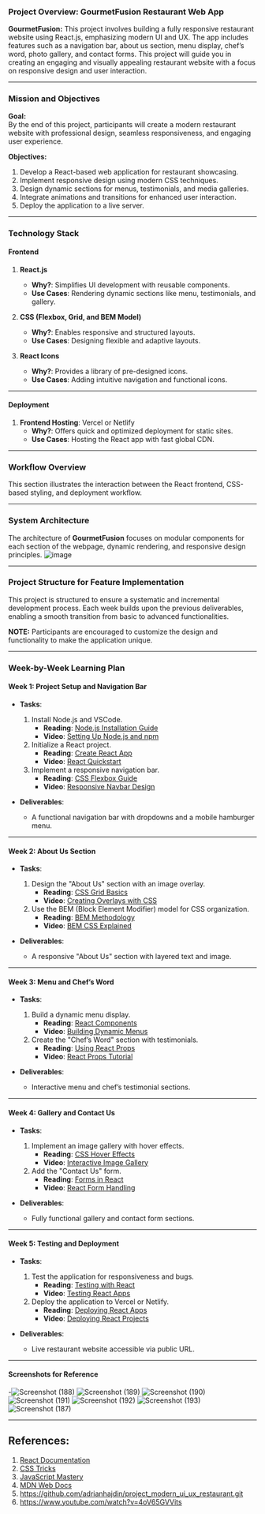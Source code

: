 ### **Project Overview: GourmetFusion Restaurant Web App**

**GourmetFusion:** This project involves building a fully responsive restaurant website using React.js, emphasizing modern UI and UX. The app includes features such as a navigation bar, about us section, menu display, chef’s word, photo gallery, and contact forms. This project will guide you in creating an engaging and visually appealing restaurant website with a focus on responsive design and user interaction.

---

### **Mission and Objectives**

**Goal:**  
By the end of this project, participants will create a modern restaurant website with professional design, seamless responsiveness, and engaging user experience.

**Objectives:**  
1. Develop a React-based web application for restaurant showcasing.
2. Implement responsive design using modern CSS techniques.
3. Design dynamic sections for menus, testimonials, and media galleries.
4. Integrate animations and transitions for enhanced user interaction.
5. Deploy the application to a live server.

---

### **Technology Stack**

#### **Frontend**
1. **React.js**  
   - **Why?**: Simplifies UI development with reusable components.  
   - **Use Cases**: Rendering dynamic sections like menu, testimonials, and gallery.

2. **CSS (Flexbox, Grid, and BEM Model)**  
   - **Why?**: Enables responsive and structured layouts.  
   - **Use Cases**: Designing flexible and adaptive layouts.

3. **React Icons**  
   - **Why?**: Provides a library of pre-designed icons.  
   - **Use Cases**: Adding intuitive navigation and functional icons.

---

#### **Deployment**
1. **Frontend Hosting**: Vercel or Netlify  
   - **Why?**: Offers quick and optimized deployment for static sites.  
   - **Use Cases**: Hosting the React app with fast global CDN.

---

### **Workflow Overview**
This section illustrates the interaction between the React frontend, CSS-based styling, and deployment workflow.

---

### **System Architecture**
The architecture of **GourmetFusion** focuses on modular components for each section of the webpage, dynamic rendering, and responsive design principles.
![image](https://github.com/user-attachments/assets/fdef1e02-e88b-4c27-9a6c-6bba5d342ce6)

---

### **Project Structure for Feature Implementation**
This project is structured to ensure a systematic and incremental development process. Each week builds upon the previous deliverables, enabling a smooth transition from basic to advanced functionalities.

**NOTE:** Participants are encouraged to customize the design and functionality to make the application unique.

---

### **Week-by-Week Learning Plan**

#### **Week 1: Project Setup and Navigation Bar**
- **Tasks**:
  1. Install Node.js and VSCode.
     - **Reading**: [Node.js Installation Guide](https://nodejs.org/en/download/)  
     - **Video**: [Setting Up Node.js and npm](https://www.youtube.com/watch?v=TlB_eWDSMt4)
  2. Initialize a React project.
     - **Reading**: [Create React App](https://reactjs.org/docs/create-a-new-react-app.html)  
     - **Video**: [React Quickstart](https://www.youtube.com/watch?v=Ke90Tje7VS0)
  3. Implement a responsive navigation bar.
     - **Reading**: [CSS Flexbox Guide](https://css-tricks.com/snippets/css/a-guide-to-flexbox/)  
     - **Video**: [Responsive Navbar Design](https://www.youtube.com/watch?v=DWk2mndNTHY)

- **Deliverables**:
  - A functional navigation bar with dropdowns and a mobile hamburger menu.

---

#### **Week 2: About Us Section**
- **Tasks**:
  1. Design the "About Us" section with an image overlay.
     - **Reading**: [CSS Grid Basics](https://developer.mozilla.org/en-US/docs/Web/CSS/CSS_Grid_Layout)  
     - **Video**: [Creating Overlays with CSS](https://www.youtube.com/watch?v=7AgEjgUtho4)
  2. Use the BEM (Block Element Modifier) model for CSS organization.
     - **Reading**: [BEM Methodology](http://getbem.com/introduction/)  
     - **Video**: [BEM CSS Explained](https://www.youtube.com/watch?v=er1JEDuPbZQ)

- **Deliverables**:
  - A responsive "About Us" section with layered text and image.

---

#### **Week 3: Menu and Chef’s Word**
- **Tasks**:
  1. Build a dynamic menu display.
     - **Reading**: [React Components](https://react.dev/learn)  
     - **Video**: [Building Dynamic Menus](https://www.youtube.com/watch?v=S4VH8hddg8c)
  2. Create the "Chef’s Word" section with testimonials.
     - **Reading**: [Using React Props](https://react.dev/learn)  
     - **Video**: [React Props Tutorial](https://www.youtube.com/watch?v=xvm3X1oyTL8)

- **Deliverables**:
  - Interactive menu and chef’s testimonial sections.

---

#### **Week 4: Gallery and Contact Us**
- **Tasks**:
  1. Implement an image gallery with hover effects.
     - **Reading**: [CSS Hover Effects](https://developer.mozilla.org/en-US/docs/Web/CSS/:hover)  
     - **Video**: [Interactive Image Gallery](https://www.youtube.com/watch?v=cDLVIoXW-OQ)
  2. Add the "Contact Us" form.
     - **Reading**: [Forms in React](https://react.dev/reference/react-dom/components/form)  
     - **Video**: [React Form Handling](https://www.youtube.com/watch?v=qH4pJISKeoI)

- **Deliverables**:
  - Fully functional gallery and contact form sections.

---

#### **Week 5: Testing and Deployment**
- **Tasks**:
  1. Test the application for responsiveness and bugs.
     - **Reading**: [Testing with React](https://reactjs.org/docs/testing.html)  
     - **Video**: [Testing React Apps](https://www.youtube.com/watch?v=8Xwq35cPwYg&t=375s)
  2. Deploy the application to Vercel or Netlify.
     - **Reading**: [Deploying React Apps](https://vercel.com/guides/deploying-react-with-vercel)  
     - **Video**: [Deploying React Projects](https://www.youtube.com/watch?v=dg2Gw1HSlpQ&t=296s)

- **Deliverables**:
  - Live restaurant website accessible via public URL.

---

#### **Screenshots for Reference**
-![Screenshot (188)](https://github.com/user-attachments/assets/97fe5650-6eae-4231-89a0-2b8c2c6acde6)
![Screenshot (189)](https://github.com/user-attachments/assets/3081bb4c-1a00-45fa-96b9-beb3190a0b78)
![Screenshot (190)](https://github.com/user-attachments/assets/1156a507-1d39-45c1-86a4-09260dbf0d0e)
![Screenshot (191)](https://github.com/user-attachments/assets/e4a1ceab-1acd-4c20-bc53-556edfc89570)
![Screenshot (192)](https://github.com/user-attachments/assets/80e8a13b-1e33-4a60-b919-6a375b6afe6f)
![Screenshot (193)](https://github.com/user-attachments/assets/8d5225ea-2a86-478d-9d4c-b23436ec7619)
![Screenshot (187)](https://github.com/user-attachments/assets/7ce1ec09-b6fa-424d-842a-bccbd1598302)


---

## **References:**
1. [React Documentation](https://reactjs.org/docs/getting-started.html)
2. [CSS Tricks](https://css-tricks.com/)
3. [JavaScript Mastery](https://www.youtube.com/c/JavaScriptMastery)
4. [MDN Web Docs](https://developer.mozilla.org/en-US/)
5. https://github.com/adrianhajdin/project_modern_ui_ux_restaurant.git
6. https://www.youtube.com/watch?v=4oV65GVVits

